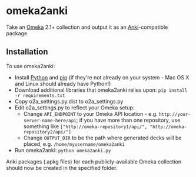 omeka2anki
==========
Take an [Omeka](http://omeka.org) 2.1+ collection and output it as an [Anki](http://ankisrs.net)-compatible package.

Installation
------------
To use omeka2anki:

- Install [Python](https://www.python.org/downloads/) and [pip](http://pip.readthedocs.org/en/latest/installing.html#install-pip) (if they're not already on your system - Mac OS X and Linux should already have Python!)
- Download additional libraries that omeka2anki relies upon: `pip install -r requirements.txt`
- Copy o2a_settings.py.dist to o2a_settings.py
- Edit o2a_settings.py to reflect your Omeka setup:
  - Change `API_ENDPOINT` to your Omeka API location - e.g. `http://your-server-name-here/api`; if you have more than one repository, use something like `["http://omeka-repository1/api/", "http://omeka-repository2/api/"]`
  - Change `OUTPUT_DIR` to be the path where generated decks will be placed, e.g. `/home/myusername/omeka2anki`
- Run omeka2anki: `python omeka2anki.py`
  
Anki packages (.apkg files) for each publicly-available Omeka collection should now be created in the specified folder.
